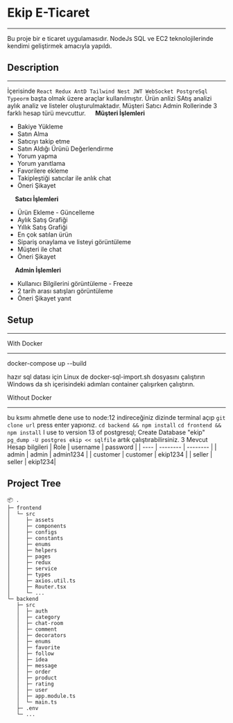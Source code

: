 # Ekip E-Ticaret

---

Bu proje bir e ticaret uygulamasıdır. NodeJs SQL ve EC2 teknolojilerinde kendimi geliştirmek amacıyla yapıldı.

## Description

---

İçerisinde `React Redux AntD Tailwind Nest JWT WebSocket PostgreSql Typeorm` başta olmak üzere araçlar kullanılmıştır. Ürün anlizi SAtış analizi aylık analiz ve listeler oluşturulmaktadır.
Müşteri Satıcı Admin Rollerinde 3 farklı hesap türü mevcuttur.
&emsp; **Müşteri İşlemleri**

- Bakiye Yükleme
- Satın Alma
- Satıcıyı takip etme
- Satın Aldığı Ürünü Değerlendirme
- Yorum yapma
- Yorum yanıtlama
- Favorilere ekleme
- Takipleştiği satıcılar ile anlık chat
- Öneri Şikayet

&emsp; **Satıcı İşlemleri**

- Ürün Ekleme - Güncelleme
- Aylık Satış Grafiği
- Yıllık Satış Grafiği
- En çok satılan ürün
- Sipariş onaylama ve listeyi görüntüleme
- Müşteri ile chat
- Öneri Şikayet

&emsp; **Admin İşlemleri**

- Kullanıcı Bilgilerini görüntüleme - Freeze
- 2 tarih arası satışları görüntüleme
- Öneri Şikayet yanıt

## Setup

---

With Docker

---

docker-compose up --build

hazır sql datası için
Linux de
docker-sql-import.sh dosyasını çalıştırın
Windows da sh içerisindeki adımları container çalışırken çalıştırın.

Without Docker

---

bu ksımı ahmetle dene
use to node:12
indireceğiniz dizinde terminal açıp `git clone url` press enter yapıonız.
`cd backend && npm install`
`cd frontend && npm install`
I use to version 13 of postgresql;
Create Database "ekip"
`pg_dump -U postgres ekip << sqlfile`
artık çalıştırabilirsiniz.
3 Mevcut Hesap bilgileri
| Role | username | password |
| ---- | -------- | -------- |
| admin | admin | admin1234 |
| customer | customer | ekip1234 |
| seller | seller | ekip1234|

## Project Tree

```
📦 .
├─ frontend
│  └─ src
│     ├─ assets
│     ├─ components
│     ├─ configs
│     ├─ constants
│     ├─ enums
│     ├─ helpers
│     ├─ pages
│     ├─ redux
│     ├─ service
│     ├─ types
│     ├─ axios.util.ts
│     ├─ Router.tsx
│     └─ ...
└─ backend
   ├─ src
   │  ├─ auth
   │  ├─ category
   │  ├─ chat-room
   │  ├─ comment
   │  ├─ decorators
   │  ├─ enums
   │  ├─ favorite
   │  ├─ follow
   │  ├─ idea
   │  ├─ message
   │  ├─ order
   │  ├─ product
   │  ├─ rating
   │  ├─ user
   │  ├─ app.module.ts
   │  └─ main.ts
   ├─ .env
   └─ ...
```
